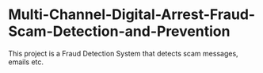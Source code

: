 # Multi-Channel-Digital-Arrest-Fraud-Scam-Detection-and-Prevention
This project is a Fraud Detection System that detects scam messages, emails etc.
